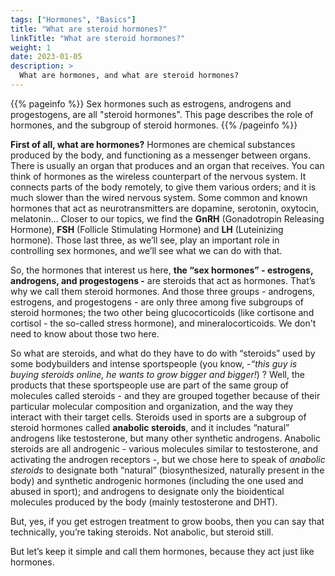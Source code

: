 ```yaml
---
tags: ["Hormones", "Basics"]
title: "What are steroid hormones?"
linkTitle: "What are steroid hormones?"
weight: 1
date: 2023-01-05
description: >
  What are hormones, and what are steroid hormones?
---
```


{{% pageinfo %}}
Sex hormones such as estrogens, androgens and progestogens, are all "steroid hormones". This page describes the role of hormones, and the subgroup of steroid hormones.
{{% /pageinfo %}}


**First of all, what are hormones?** Hormones are chemical substances produced by the body, and functioning as a messenger between organs. There is usually an organ that produces and an organ that receives. You can think of hormones as the wireless counterpart of the nervous system. It connects parts of the body remotely, to give them various orders; and it is much slower than the wired nervous system. Some common and known hormones that act as neurotransmitters are dopamine, serotonin, oxytocin, melatonin… Closer to our topics, we find the **GnRH** (Gonadotropin Releasing Hormone), **FSH** (Follicle Stimulating Hormone) and **LH** (Luteinizing hormone). Those last three, as we’ll see, play an important role in controlling sex hormones, and we’ll see what we can do with that.

So, the hormones that interest us here, **the “sex hormones” - estrogens, androgens, and progestogens -** are steroids that act as hormones. That’s why we call them steroid hormones. And those three groups - androgens, estrogens, and progestogens - are only three among five subgroups of steroid hormones; the two other being glucocorticoids (like cortisone and cortisol - the so-called stress hormone), and mineralocorticoids. We don't need to know about those two here.

So what are steroids, and what do they have to do with “steroids” used by some bodybuilders and intense sportspeople (you know, -_“this guy is buying steroids online, he wants to grow bigger and bigger!_) ? Well, the products that these sportspeople use are part of the same group of molecules called steroids - and they are grouped together because of their particular molecular composition and organization, and the way they interact with their target cells. Steroids used in sports are a subgroup of steroid hormones called **anabolic steroids**, and it includes “natural” androgens like testosterone, but many other synthetic androgens. Anabolic steroids are all androgenic - various molecules similar to testosterone, and activating the androgen receptors -, but we chose here to speak of *anabolic steroids* to designate both “natural” (biosynthesized, naturally present in the body) and synthetic androgenic hormones (including the one used and abused in sport); and androgens to designate only the bioidentical molecules produced by the body (mainly testosterone and DHT).

But, yes, if you get estrogen treatment to grow boobs, then you can say that technically, you’re taking steroids. Not anabolic, but steroid still.

But let’s keep it simple and call them hormones, because they act just like hormones.
